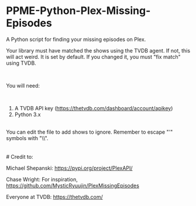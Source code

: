 # PPME-Python-Plex-Missing-Episodes
A Python script for finding your missing episodes on Plex.
<br/>

Your library must have matched the shows using the TVDB agent. If not, this will act weird. It is set by default. If you changed it, you must "fix match" using TVDB.

<br/>

You will need:

<br/>

1. A TVDB API key (https://thetvdb.com/dashboard/account/apikey)
2. Python 3.x
<br/>
You can edit the file to add shows to ignore.
Remember to escape "'" symbols with "\\".
<br/>
<br/>
<br/>
# Credit to:

 Michael Shepanski: https://pypi.org/project/PlexAPI/
 
 Chase Wright: For inspiration, https://github.com/MysticRyuujin/PlexMissingEpisodes
 
 Everyone at TVDB: https://thetvdb.com/
